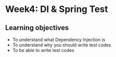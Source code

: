 # Week4: DI & Spring Test

## Learning objectives

* To understand what Dependency Injection is
* To understand why you should write test codes
* To be able to write test codes
